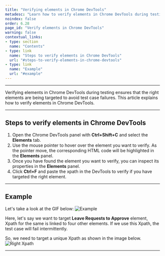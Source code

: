 ```yaml
---
title: "Verifying elements in Chrome DevTools"
metadesc: "Learn how to verify elements in Chrome DevTools during testing in Testsigma to avoid test case failures. Click here to verify elements in Chrome DevTools."
noindex: false
order: 6.28
page_id: "Verify elements in Chrome DevTools"
warning: false
contextual_links:
- type: section
  name: "Contents"
- type: link
  name: "Steps to verify elements in Chrome DevTools"
  url: "#steps-to-verify-elements-in-chrome-devtools"
- type: link
  name: "Example"
  url: "#example"
---
```


---

Verifying elements in Chrome DevTools during testing ensures that the right elements are being targeted to avoid test case failures. This article explains how to verify elements in Chrome DevTools.

---

## **Steps to verify elements in Chrome DevTools**

1. Open the Chrome DevTools panel with **Ctrl+Shift+C** and select the **Elements** tab. 
2. Use the mouse pointer to hover over the element you want to verify. As the pointer move, the corresponding HTML code will be highlighted in the **Elements** panel.
3. Once you have found the element you want to verify, you can inspect its properties in the **Elements** panel.
4. Click **Ctrl+F** and paste the xpath in the DevTools to verify if you have targeted the right element.

---

## **Example**
Let's take a look at the GIF below:
![Example](https://s3.amazonaws.com/static-docs.testsigma.com/new_images/projects/applications/MultipleValues.gif)

Here, let's say we want to target **Leave Requests to Approve** element,  Xpath for the same is linked to four other elements. If we use this Xpath, the test case will fail intermittently. 

So, we need to target a unique Xpath as shown in the image below. 
![Right Xpath](https://s3.amazonaws.com/static-docs.testsigma.com/new_images/projects/applications/inspect.png)

---
